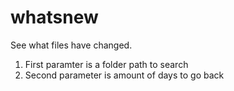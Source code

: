 # whatsnew
See what files have changed.

1. First paramter is a folder path to search
2. Second parameter is amount of days to go back
